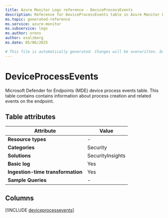 ```yaml
---
title: Azure Monitor Logs reference - DeviceProcessEvents
description: Reference for DeviceProcessEvents table in Azure Monitor Logs.
ms.topic: generated-reference
ms.service: azure-monitor
ms.subservice: logs
ms.author: orens
author: osalzberg
ms.date: 05/06/2025

# This file is automatically generated. Changes will be overwritten. Do not change this file directly.
---
```


# DeviceProcessEvents

Microsoft Defender for Endpoints (MDE) device process events table. This table contains contains information about process creation and related events on the endpoint.


## Table attributes

|Attribute|Value|
|---|---|
|**Resource types**|-|
|**Categories**|Security|
|**Solutions**| SecurityInsights|
|**Basic log**|Yes|
|**Ingestion-time transformation**|Yes|
|**Sample Queries**|-|



## Columns
  
[!INCLUDE [deviceprocessevents](~/reusable-content/ce-skilling/azure/includes/azure-monitor/reference/tables/deviceprocessevents-include.md)]
